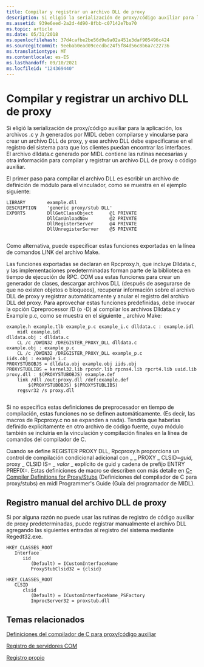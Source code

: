 ```yaml
---
title: Compilar y registrar un archivo DLL de proxy
description: Si eligió la serialización de proxy/código auxiliar para la aplicación, los archivos .c y .h generados por MIDL deben compilarse y vincularse para crear un archivo DLL de proxy, y ese archivo DLL debe especificarse en el registro del sistema para que los clientes puedan encontrar las interfaces.
ms.assetid: 939e6eed-2a2d-4d90-8fbb-c07142e7ba70
ms.topic: article
ms.date: 05/31/2018
ms.openlocfilehash: 37d4cafbe2be56d9e9a02a451e3daf905496c424
ms.sourcegitcommit: 9eebab0ead09cecdbc24f5f84d56c8b6a7c22736
ms.translationtype: MT
ms.contentlocale: es-ES
ms.lasthandoff: 09/10/2021
ms.locfileid: "124369440"
---
```

# <a name="building-and-registering-a-proxy-dll"></a>Compilar y registrar un archivo DLL de proxy

Si eligió la serialización de proxy/código auxiliar para la aplicación, los archivos .c y .h generados por MIDL deben compilarse y vincularse para crear un archivo DLL de proxy, y ese archivo DLL debe especificarse en el registro del sistema para que los clientes puedan encontrar las interfaces. El archivo dlldata.c generado por MIDL contiene las rutinas necesarias y otra información para compilar y registrar un archivo DLL de proxy o código auxiliar.

El primer paso para compilar el archivo DLL es escribir un archivo de definición de módulo para el vinculador, como se muestra en el ejemplo siguiente:

``` syntax
LIBRARY        example.dll
DESCRIPTION    'generic proxy/stub DLL'
EXPORTS        DllGetClassObject      @1 PRIVATE
               DllCanUnloadNow        @2 PRIVATE
               DllRegisterServer      @4 PRIVATE
               DllUnregisterServer    @5 PRIVATE
 
```

Como alternativa, puede especificar estas funciones exportadas en la línea de comandos LINK del archivo Make.

Las funciones exportadas se declaran en Rpcproxy.h, que incluye Dlldata.c, y las implementaciones predeterminadas forman parte de la biblioteca en tiempo de ejecución de RPC. COM usa estas funciones para crear un generador de clases, descargar archivos DLL (después de asegurarse de que no existen objetos o bloqueos), recuperar información sobre el archivo DLL de proxy y registrar automáticamente y anular el registro del archivo DLL del proxy. Para aprovechar estas funciones predefinidas, debe invocar la opción Cpreprocessor /D (o -D) al compilar los archivos Dlldata.c y Example p.c, como se muestra en el siguiente \_ archivo Make:

``` syntax
example.h example.tlb example_p.c example_i.c dlldata.c : example.idl
    midl example.idl
dlldata.obj : dlldata.c
    CL /c /DWIN32 /DREGISTER_PROXY_DLL dlldata.c
example.obj : example_p.c
    CL /c /DWIN32 /DREGISTER_PROXY_DLL example_p.c
iids.obj : example_i.c
PROXYSTUBOBJS = dlldata.obj example.obj iids.obj
PROXYSTUBLIBS = kernel32.lib rpcndr.lib rpcns4.lib rpcrt4.lib uuid.lib
proxy.dll : $(PROXYSTUBOBJS) example.def
    link /dll /out:proxy.dll /def:example.def
        $(PROXYSTUBOBJS) $(PROXYSTUBLIBS)
    regsvr32 /s proxy.dll
 
```

Si no especifica estas definiciones de preprocesador en tiempo de compilación, estas funciones no se definen automáticamente. (Es decir, las macros de Rpcproxy.c no se expanden a nada). Tendría que haberlas definido explícitamente en otro archivo de código fuente, cuyo módulo también se incluiría en la vinculación y compilación finales en la línea de comandos del compilador de C.

Cuando se define REGISTER PROXY DLL, Rpcproxy.h proporciona un control de compilación condicional adicional con \_ \_ PROXY \_ CLSID=*guid,* proxy \_ CLSID IS= \_ *valor* \_ explícito de guid y cadena de prefijo ENTRY PREFIX=. Estas definiciones de macro se describen con más detalle en [C-Compiler Definitions for Proxy/Stubs](/windows/desktop/Midl/c-compiler-definitions-for-proxy-stubs) (Definiciones del compilador de C para proxy/stubs) en midl Programmer's Guide (Guía del programador de MIDL).

## <a name="manually-registering-the-proxy-dll"></a>Registro manual del archivo DLL de proxy

Si por alguna razón no puede usar las rutinas de registro de código auxiliar de proxy predeterminadas, puede registrar manualmente el archivo DLL agregando las siguientes entradas al registro del sistema mediante Regedt32.exe.

```
HKEY_CLASSES_ROOT
   Interface
      iid
         (Default) = ICustomInterfaceName
         ProxyStubClsid32 = {clsid}
```

```
HKEY_CLASSES_ROOT
   CLSID
      clsid
         (Default) = ICustomInterfaceName_PSFactory
         InprocServer32 = proxstub.dll
```

## <a name="related-topics"></a>Temas relacionados

<dl> <dt>

[Definiciones del compilador de C para proxy/código auxiliar](/windows/desktop/Midl/c-compiler-definitions-for-proxy-stubs)
</dt> <dt>

[Registro de servidores COM](registering-com-servers.md)
</dt> <dt>

[Registro propio](self-registration.md)
</dt> </dl>

 

 
